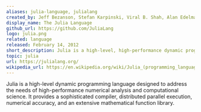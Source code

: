 ```yaml
---
aliases: julia-language, julialang
created_by: Jeff Bezanson, Stefan Karpinski, Viral B. Shah, Alan Edelman
display_name: The Julia Language
github_url: https://github.com/JuliaLang
logo: julia.png
related: language
released: February 14, 2012
short_description: Julia is a high-level, high-performance dynamic programming language for numerical computing.
topic: julia
url: https://julialang.org/
wikipedia_url: https://en.wikipedia.org/wiki/Julia_(programming_language)
---
```

Julia is a high-level dynamic programming language designed to address the needs of high-performance numerical analysis and computational science. It provides a sophisticated compiler, distributed parallel execution, numerical accuracy, and an extensive mathematical function library.
